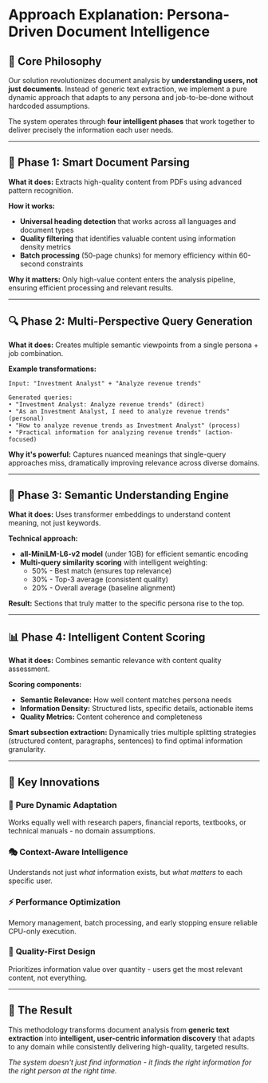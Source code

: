 # Approach Explanation: Persona-Driven Document Intelligence

## 🎯 Core Philosophy

Our solution revolutionizes document analysis by **understanding users, not just documents**. Instead of generic text extraction, we implement a pure dynamic approach that adapts to any persona and job-to-be-done without hardcoded assumptions.

The system operates through **four intelligent phases** that work together to deliver precisely the information each user needs.

---

## 📄 Phase 1: Smart Document Parsing

**What it does:** Extracts high-quality content from PDFs using advanced pattern recognition.

**How it works:**
- **Universal heading detection** that works across all languages and document types
- **Quality filtering** that identifies valuable content using information density metrics
- **Batch processing** (50-page chunks) for memory efficiency within 60-second constraints

**Why it matters:** Only high-value content enters the analysis pipeline, ensuring efficient processing and relevant results.

---

## 🔍 Phase 2: Multi-Perspective Query Generation

**What it does:** Creates multiple semantic viewpoints from a single persona + job combination.

**Example transformations:**
```
Input: "Investment Analyst" + "Analyze revenue trends"

Generated queries:
• "Investment Analyst: Analyze revenue trends" (direct)
• "As an Investment Analyst, I need to analyze revenue trends" (personal)
• "How to analyze revenue trends as Investment Analyst" (process)
• "Practical information for analyzing revenue trends" (action-focused)
```

**Why it's powerful:** Captures nuanced meanings that single-query approaches miss, dramatically improving relevance across diverse domains.

---

## 🧠 Phase 3: Semantic Understanding Engine

**What it does:** Uses transformer embeddings to understand content meaning, not just keywords.

**Technical approach:**
- **all-MiniLM-L6-v2 model** (under 1GB) for efficient semantic encoding
- **Multi-query similarity scoring** with intelligent weighting:
  - 50% - Best match (ensures top relevance)
  - 30% - Top-3 average (consistent quality)  
  - 20% - Overall average (baseline alignment)

**Result:** Sections that truly matter to the specific persona rise to the top.

---

## 📊 Phase 4: Intelligent Content Scoring

**What it does:** Combines semantic relevance with content quality assessment.

**Scoring components:**
- **Semantic Relevance:** How well content matches persona needs
- **Information Density:** Structured lists, specific details, actionable items
- **Quality Metrics:** Content coherence and completeness

**Smart subsection extraction:** Dynamically tries multiple splitting strategies (structured content, paragraphs, sentences) to find optimal information granularity.

---

## 🚀 Key Innovations

### 🌟 **Pure Dynamic Adaptation**
Works equally well with research papers, financial reports, textbooks, or technical manuals - no domain assumptions.

### 🎭 **Context-Aware Intelligence** 
Understands not just *what* information exists, but *what matters* to each specific user.

### ⚡ **Performance Optimization**
Memory management, batch processing, and early stopping ensure reliable CPU-only execution.

### 💎 **Quality-First Design**
Prioritizes information value over quantity - users get the most relevant content, not everything.

---

## 🎯 The Result

This methodology transforms document analysis from **generic text extraction** into **intelligent, user-centric information discovery** that adapts to any domain while consistently delivering high-quality, targeted results.

*The system doesn't just find information - it finds the right information for the right person at the right time.*